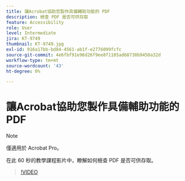 ```yaml
---
title: 讓Acrobat協助您製作具備輔助功能的 PDF
description: 檢查 PDF 是否可供存取
feature: Accessibility
role: User
level: Intermediate
jira: KT-9749
thumbnail: KT-9749.jpg
exl-id: 916a17bb-bd84-4561-ab1f-e2776099fcfc
source-git-commit: 4e6fbf91e96d26f9ee8f1105ad68738b9450a32d
workflow-type: tm+mt
source-wordcount: '43'
ht-degree: 0%

---
```


# 讓Acrobat協助您製作具備輔助功能的 PDF

>[!NOTE]
>
>僅適用於 Acrobat Pro。

在此 60 秒的教學課程影片中，瞭解如何檢查 PDF 是否可供存取。

>[!VIDEO](https://video.tv.adobe.com/v/340076?quality=12&learn=on&hidetitle=true)
